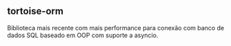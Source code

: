 ## tortoise-orm

Biblioteca mais recente com mais performance para conexão com banco de dados SQL baseado em OOP
com suporte a asyncio.